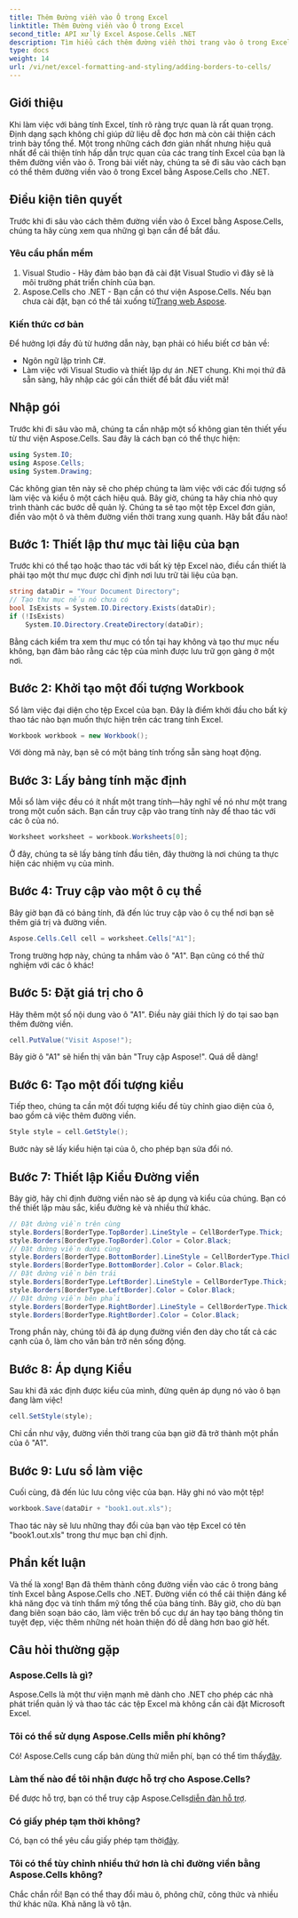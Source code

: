 ```yaml
---
title: Thêm Đường viền vào Ô trong Excel
linktitle: Thêm Đường viền vào Ô trong Excel
second_title: API xử lý Excel Aspose.Cells .NET
description: Tìm hiểu cách thêm đường viền thời trang vào ô trong Excel bằng Aspose.Cells cho .NET. Làm theo hướng dẫn từng bước này để có bảng tính rõ ràng và hấp dẫn.
type: docs
weight: 14
url: /vi/net/excel-formatting-and-styling/adding-borders-to-cells/
---
```

## Giới thiệu
Khi làm việc với bảng tính Excel, tính rõ ràng trực quan là rất quan trọng. Định dạng sạch không chỉ giúp dữ liệu dễ đọc hơn mà còn cải thiện cách trình bày tổng thể. Một trong những cách đơn giản nhất nhưng hiệu quả nhất để cải thiện tính hấp dẫn trực quan của các trang tính Excel của bạn là thêm đường viền vào ô. Trong bài viết này, chúng ta sẽ đi sâu vào cách bạn có thể thêm đường viền vào ô trong Excel bằng Aspose.Cells cho .NET.
## Điều kiện tiên quyết
Trước khi đi sâu vào cách thêm đường viền vào ô Excel bằng Aspose.Cells, chúng ta hãy cùng xem qua những gì bạn cần để bắt đầu.
### Yêu cầu phần mềm
1. Visual Studio - Hãy đảm bảo bạn đã cài đặt Visual Studio vì đây sẽ là môi trường phát triển chính của bạn.
2.  Aspose.Cells cho .NET - Bạn cần có thư viện Aspose.Cells. Nếu bạn chưa cài đặt, bạn có thể tải xuống từ[Trang web Aspose](https://releases.aspose.com/cells/net/).
### Kiến thức cơ bản
Để hưởng lợi đầy đủ từ hướng dẫn này, bạn phải có hiểu biết cơ bản về:
- Ngôn ngữ lập trình C#.
- Làm việc với Visual Studio và thiết lập dự án .NET chung.
Khi mọi thứ đã sẵn sàng, hãy nhập các gói cần thiết để bắt đầu viết mã!
## Nhập gói
Trước khi đi sâu vào mã, chúng ta cần nhập một số không gian tên thiết yếu từ thư viện Aspose.Cells. Sau đây là cách bạn có thể thực hiện:
```csharp
using System.IO;
using Aspose.Cells;
using System.Drawing;
```
Các không gian tên này sẽ cho phép chúng ta làm việc với các đối tượng sổ làm việc và kiểu ô một cách hiệu quả. 
Bây giờ, chúng ta hãy chia nhỏ quy trình thành các bước dễ quản lý. Chúng ta sẽ tạo một tệp Excel đơn giản, điền vào một ô và thêm đường viền thời trang xung quanh. Hãy bắt đầu nào!
## Bước 1: Thiết lập thư mục tài liệu của bạn
Trước khi có thể tạo hoặc thao tác với bất kỳ tệp Excel nào, điều cần thiết là phải tạo một thư mục được chỉ định nơi lưu trữ tài liệu của bạn. 
```csharp
string dataDir = "Your Document Directory";
// Tạo thư mục nếu nó chưa có
bool IsExists = System.IO.Directory.Exists(dataDir);
if (!IsExists)
    System.IO.Directory.CreateDirectory(dataDir);
```
Bằng cách kiểm tra xem thư mục có tồn tại hay không và tạo thư mục nếu không, bạn đảm bảo rằng các tệp của mình được lưu trữ gọn gàng ở một nơi.
## Bước 2: Khởi tạo một đối tượng Workbook
Sổ làm việc đại diện cho tệp Excel của bạn. Đây là điểm khởi đầu cho bất kỳ thao tác nào bạn muốn thực hiện trên các trang tính Excel.
```csharp
Workbook workbook = new Workbook();
```
Với dòng mã này, bạn sẽ có một bảng tính trống sẵn sàng hoạt động.
## Bước 3: Lấy bảng tính mặc định
Mỗi sổ làm việc đều có ít nhất một trang tính—hãy nghĩ về nó như một trang trong một cuốn sách. Bạn cần truy cập vào trang tính này để thao tác với các ô của nó.
```csharp
Worksheet worksheet = workbook.Worksheets[0];
```
Ở đây, chúng ta sẽ lấy bảng tính đầu tiên, đây thường là nơi chúng ta thực hiện các nhiệm vụ của mình.
## Bước 4: Truy cập vào một ô cụ thể
Bây giờ bạn đã có bảng tính, đã đến lúc truy cập vào ô cụ thể nơi bạn sẽ thêm giá trị và đường viền.
```csharp
Aspose.Cells.Cell cell = worksheet.Cells["A1"];
```
Trong trường hợp này, chúng ta nhắm vào ô "A1". Bạn cũng có thể thử nghiệm với các ô khác!
## Bước 5: Đặt giá trị cho ô
Hãy thêm một số nội dung vào ô "A1". Điều này giải thích lý do tại sao bạn thêm đường viền.
```csharp
cell.PutValue("Visit Aspose!");
```
Bây giờ ô "A1" sẽ hiển thị văn bản "Truy cập Aspose!". Quá dễ dàng!
## Bước 6: Tạo một đối tượng kiểu 
Tiếp theo, chúng ta cần một đối tượng kiểu để tùy chỉnh giao diện của ô, bao gồm cả việc thêm đường viền.
```csharp
Style style = cell.GetStyle();
```
Bước này sẽ lấy kiểu hiện tại của ô, cho phép bạn sửa đổi nó.
## Bước 7: Thiết lập Kiểu Đường viền
Bây giờ, hãy chỉ định đường viền nào sẽ áp dụng và kiểu của chúng. Bạn có thể thiết lập màu sắc, kiểu đường kẻ và nhiều thứ khác.
```csharp
// Đặt đường viền trên cùng
style.Borders[BorderType.TopBorder].LineStyle = CellBorderType.Thick;
style.Borders[BorderType.TopBorder].Color = Color.Black;
// Đặt đường viền dưới cùng
style.Borders[BorderType.BottomBorder].LineStyle = CellBorderType.Thick;
style.Borders[BorderType.BottomBorder].Color = Color.Black;
// Đặt đường viền bên trái
style.Borders[BorderType.LeftBorder].LineStyle = CellBorderType.Thick;
style.Borders[BorderType.LeftBorder].Color = Color.Black;
// Đặt đường viền bên phải
style.Borders[BorderType.RightBorder].LineStyle = CellBorderType.Thick;
style.Borders[BorderType.RightBorder].Color = Color.Black;
```
Trong phần này, chúng tôi đã áp dụng đường viền đen dày cho tất cả các cạnh của ô, làm cho văn bản trở nên sống động.
## Bước 8: Áp dụng Kiểu
Sau khi đã xác định được kiểu của mình, đừng quên áp dụng nó vào ô bạn đang làm việc!
```csharp
cell.SetStyle(style);
```
Chỉ cần như vậy, đường viền thời trang của bạn giờ đã trở thành một phần của ô "A1".
## Bước 9: Lưu sổ làm việc
Cuối cùng, đã đến lúc lưu công việc của bạn. Hãy ghi nó vào một tệp!
```csharp
workbook.Save(dataDir + "book1.out.xls");
```
Thao tác này sẽ lưu những thay đổi của bạn vào tệp Excel có tên "book1.out.xls" trong thư mục bạn chỉ định.
## Phần kết luận
Và thế là xong! Bạn đã thêm thành công đường viền vào các ô trong bảng tính Excel bằng Aspose.Cells cho .NET. Đường viền có thể cải thiện đáng kể khả năng đọc và tính thẩm mỹ tổng thể của bảng tính. Bây giờ, cho dù bạn đang biên soạn báo cáo, làm việc trên bố cục dự án hay tạo bảng thông tin tuyệt đẹp, việc thêm những nét hoàn thiện đó dễ dàng hơn bao giờ hết.
## Câu hỏi thường gặp
### Aspose.Cells là gì?
Aspose.Cells là một thư viện mạnh mẽ dành cho .NET cho phép các nhà phát triển quản lý và thao tác các tệp Excel mà không cần cài đặt Microsoft Excel.
### Tôi có thể sử dụng Aspose.Cells miễn phí không?
 Có! Aspose.Cells cung cấp bản dùng thử miễn phí, bạn có thể tìm thấy[đây](https://releases.aspose.com/).
### Làm thế nào để tôi nhận được hỗ trợ cho Aspose.Cells?
 Để được hỗ trợ, bạn có thể truy cập Aspose.Cells[diễn đàn hỗ trợ](https://forum.aspose.com/c/cells/9).
### Có giấy phép tạm thời không?
 Có, bạn có thể yêu cầu giấy phép tạm thời[đây](https://purchase.aspose.com/temporary-license/).
### Tôi có thể tùy chỉnh nhiều thứ hơn là chỉ đường viền bằng Aspose.Cells không?
Chắc chắn rồi! Bạn có thể thay đổi màu ô, phông chữ, công thức và nhiều thứ khác nữa. Khả năng là vô tận.